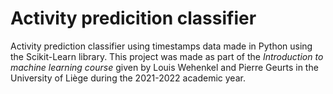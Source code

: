 # Activity predicition classifier
Activity prediction classifier using timestamps data made in Python using the Scikit-Learn library. This project was made as part of the *Introduction to machine learning course* given by Louis Wehenkel and Pierre Geurts in the University of Liège during the 2021-2022 academic year.
